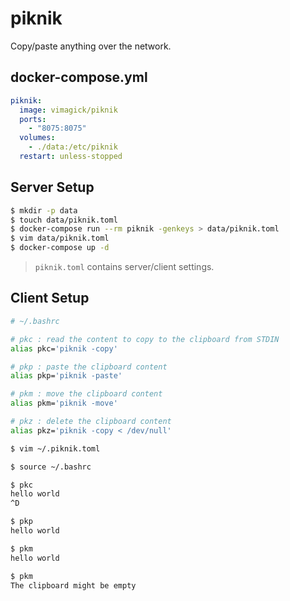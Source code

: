 piknik
======

Copy/paste anything over the network.

## docker-compose.yml

```yaml
piknik:
  image: vimagick/piknik
  ports:
    - "8075:8075"
  volumes:
    - ./data:/etc/piknik
  restart: unless-stopped
```

## Server Setup

```bash
$ mkdir -p data
$ touch data/piknik.toml
$ docker-compose run --rm piknik -genkeys > data/piknik.toml
$ vim data/piknik.toml
$ docker-compose up -d
```

> `piknik.toml` contains server/client settings.

## Client Setup

```bash
# ~/.bashrc

# pkc : read the content to copy to the clipboard from STDIN
alias pkc='piknik -copy'

# pkp : paste the clipboard content
alias pkp='piknik -paste'

# pkm : move the clipboard content
alias pkm='piknik -move'

# pkz : delete the clipboard content
alias pkz='piknik -copy < /dev/null' 
```

```bash
$ vim ~/.piknik.toml

$ source ~/.bashrc

$ pkc
hello world  
^D

$ pkp
hello world

$ pkm
hello world

$ pkm
The clipboard might be empty 
```
